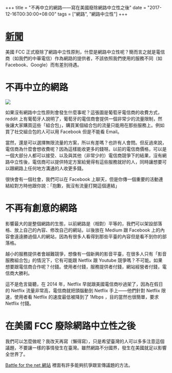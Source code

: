 +++
title = "不再中立的網路——寫在美國廢除網路中立性之後"
date = "2017-12-16T00:30:00+08:00"
tags = ["網路", "網路中立性"]
+++

# [新聞](https://www.nytimes.com/2017/12/14/technology/net-neutrality-repeal-vote.html)

美國 FCC 正式廢除了網路中立性原則，什麼是網路中立性呢？簡而言之就是電信商（如我們的中華電信）作為網路的提供者，不該依照我們使用的服務不同（如 Facebook、Google）而有差別待遇。

# 不再中立的網路

![](https://i.imgur.com/FwCIsF5.jpg)

如果沒有網路中立性原則會發生什麼事呢？這張圖是葡萄牙電信商的收費方式，reddit 上有葡萄牙人說明了，葡萄牙的電信商會提供一個非常少的流量限制，然後讓大家購買這些「組合包」，購買某個組合包的流量只能用在那些服務上。例如買了社交組合包的人可以用 Facebook 但是不能看 Email。

當然，還是可以選擇無限流量的方案，所以有差嗎？也許有人會問。但反過來說，電信商為什麼會想收費呢？因為這樣能收更多的錢呀。以前的電信商價格，可以是一個大部分人都可以接受、以及與其他（非常少的）電信商競爭下的結果，沒有網路中立性後，電信商可以提供特定方案給覺得有這些服務就好的人，同時讓想要可以跟網路上任何地方溝通的人收更多錢。

很快會有一個社會，我們可以在 Facebook 上聊天，但是你傳一個重要的活動連結給對方時他跟你說：「抱歉，我沒有流量打開這個連結」

# 不再有創意的網路

影響最大的是整個網路的生態，以前網路是（相對）平等的，我們可以架設部落格、放上自己的內容、修改自己的網站，以後放在 Medium 跟 Facebook 上的內容會遠遠勝過個人的網站，因為有很多人看得到那些平臺的內容但是看不到你的部落格。

越小的服務提供者會越難競爭，想像有一個新興的影音平臺，在很多人只有「影音服務組合包」的情況下，它有可能跟 Netflix 跟 Youtube 競爭嗎？不可能。如果想要跟電信商合作呢？付錢。使用者付錢，服務提供者付錢，網站經營者付錢，電信商大勝利。

這不是危言聳聽，在 2014 年，Netflix 早就跟美國電信商吵過架了，因為在假日的 Netflix 流量非常高，電信商就把頭腦動到 Netflix 手上——他們針對 Netflix 限速，使用者看 Netflix 的速度最低被降到了 1Mbps ，目的當然也很簡單，要求 Netflix 付錢。

# 在美國 FCC 廢除網路中立性之後

我們可以怎麼做呢？我改天再寫（懶得寫），只是希望臺灣的人可以多多注意這個議題，不要讓一樣的事情發生在臺灣。雖然網路不分國界，發生在美國就足以影響全世界了。

[Battle for the net 網站](https://www.battleforthenet.com/)
裡面有許多能夠抗爭跟宣傳議題的方法。


